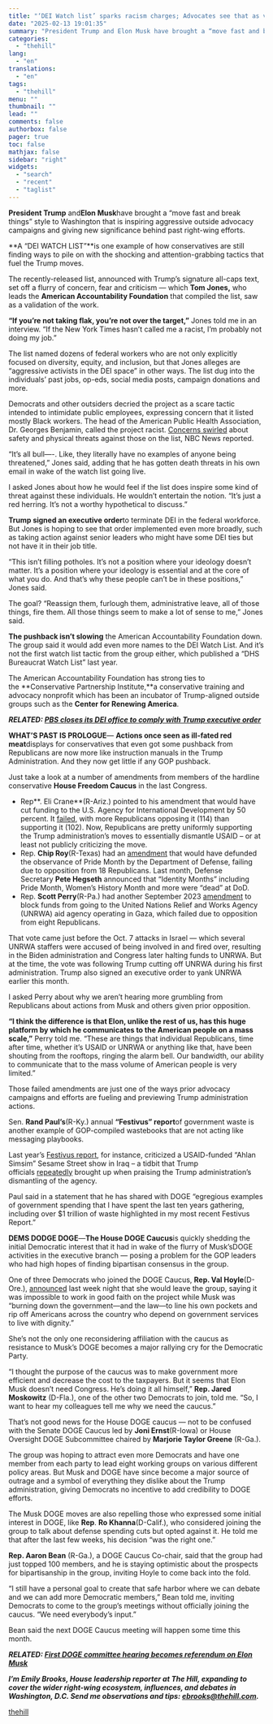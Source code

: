 ```yaml
---
title: "‘DEI Watch list’ sparks racism charges; Advocates see that as validation"
date: "2025-02-13 19:01:35"
summary: "President Trump and Elon Musk have brought a “move fast and break things” style to Washington that is inspiring aggressive outside advocacy campaigns and giving new significance behind past right-wing efforts. A “DEI WATCH LIST” is one example of how conservatives are still finding ways to pile on with the..."
categories:
  - "thehill"
lang:
  - "en"
translations:
  - "en"
tags:
  - "thehill"
menu: ""
thumbnail: ""
lead: ""
comments: false
authorbox: false
pager: true
toc: false
mathjax: false
sidebar: "right"
widgets:
  - "search"
  - "recent"
  - "taglist"
---
```


**President Trump** and**Elon Musk**have brought a “move fast and break things” style to Washington that is inspiring aggressive outside advocacy campaigns and giving new significance behind past right-wing efforts.

**A “DEI WATCH LIST”**is one example of how conservatives are still finding ways to pile on with the shocking and attention-grabbing tactics that fuel the Trump moves.

The recently-released list, announced with Trump’s signature all-caps text, set off a flurry of concern, fear and criticism — which **Tom Jones,** who leads the **American Accountability Foundation** that compiled the list, saw as a validation of the work.

**“If you’re not taking flak, you’re not over the target,”** Jones told me in an interview. “If the New York Times hasn’t called me a racist, I’m probably not doing my job.”

The list named dozens of federal workers who are not only explicitly focused on diversity, equity, and inclusion, but that Jones alleges are “aggressive activists in the DEI space” in other ways. The list dug into the individuals’ past jobs, op-eds, social media posts, campaign donations and more.

Democrats and other outsiders decried the project as a scare tactic intended to intimidate public employees, expressing concern that it listed mostly Black workers. The head of the American Public Health Association, Dr. Georges Benjamin, called the project racist. [Concerns swirled](https://www.nbcnews.com/health/health-news/federal-health-workers-terrified-dei-website-publishes-list-targets-rcna190711) about safety and physical threats against those on the list, NBC News reported.

“It’s all bull—-. Like, they literally have no examples of anyone being threatened,” Jones said, adding that he has gotten death threats in his own email in wake of the watch list going live.

I asked Jones about how he would feel if the list does inspire some kind of threat against these individuals. He wouldn’t entertain the notion. “It’s just a red herring. It’s not a worthy hypothetical to discuss.”

**Trump signed an executive order**to terminate DEI in the federal workforce. But Jones is hoping to see that order implemented even more broadly, such as taking action against senior leaders who might have some DEI ties but not have it in their job title.

“This isn’t filling potholes. It’s not a position where your ideology doesn’t matter. It’s a position where your ideology is essential and at the core of what you do. And that’s why these people can’t be in these positions,” Jones said.

The goal? “Reassign them, furlough them, administrative leave, all of those things, fire them. All those things seem to make a lot of sense to me,” Jones said.

**The pushback isn’t slowing** the American Accountability Foundation down. The group said it would add even more names to the DEI Watch List. And it’s not the first watch list tactic from the group either, which published a “DHS Bureaucrat Watch List” last year.

The American Accountability Foundation has strong ties to the **Conservative Partnership Institute,**a conservative training and advocacy nonprofit which has been an incubator of Trump-aligned outside groups such as the **Center for Renewing America**.

***RELATED: [PBS closes its DEI office to comply with Trump executive order](https://thehill.com/homenews/media/5138219-pbs-diversity-equity-inclusion-trump/)***

**WHAT’S PAST IS PROLOGUE**— **Actions once seen as ill-fated red meat**displays for conservatives that even got some pushback from Republicans are now more like instruction manuals in the Trump Administration. And they now get little if any GOP pushback.

Just take a look at a number of amendments from members of the hardline conservative **House Freedom Caucus** in the last Congress.

* Rep**. Eli Crane**(R-Ariz.) pointed to his amendment that would have cut funding to the U.S. Agency for International Development by 50 percent. It [failed](https://clerk.house.gov/Votes/2023464), with more Republicans opposing it (114) than supporting it (102). Now, Republicans are pretty uniformly supporting the Trump administration’s moves to essentially dismantle USAID – or at least not publicly criticizing the move.
* Rep. **Chip Roy**(R-Texas) had an [amendment](https://www.congress.gov/amendment/118th-congress/house-amendment/382?s=a&r=3) that would have defunded the observance of Pride Month by the Department of Defense, failing due to opposition from 18 Republicans. Last month, Defense Secretary **Pete Hegseth** announced that “Identity Months” including Pride Month, Women’s History Month and more were “dead” at DoD.
* Rep. **Scott Perry**(R-Pa.) had another September 2023 [amendment](https://clerk.house.gov/Votes/2023495) to block funds from going to the United Nations Relief and Works Agency (UNRWA) aid agency operating in Gaza, which failed due to opposition from eight Republicans.

That vote came just before the Oct. 7 attacks in Israel — which several UNRWA staffers were accused of being involved in and fired over, resulting in the Biden administration and Congress later halting funds to UNRWA. But at the time, the vote was following Trump cutting off UNRWA during his first administration. Trump also signed an executive order to yank UNRWA earlier this month.

I asked Perry about why we aren’t hearing more grumbling from Republicans about actions from Musk and others given prior opposition.

**“I think the difference is that Elon, unlike the rest of us, has this huge platform by which he communicates to the American people on a mass scale,”** Perry told me. “These are things that individual Republicans, time after time, whether it’s USAID or UNRWA or anything like that, have been shouting from the rooftops, ringing the alarm bell. Our bandwidth, our ability to communicate that to the mass volume of American people is very limited.”

Those failed amendments are just one of the ways prior advocacy campaigns and efforts are fueling and previewing Trump administration actions.

Sen. **Rand Paul’s**(R-Ky.) annual **“Festivus” report**of government waste is another example of GOP-compiled wastebooks that are not acting like messaging playbooks.

Last year’s [Festivus report](https://www.hsgac.senate.gov/wp-content/uploads/FESTIVUS-REPORT-2024.pdf), for instance, criticized a USAID-funded “Ahlan Simsim” Sesame Street show in Iraq – a tidbit that Trump officials [repeatedly](https://x.com/KashPatel_News/status/1888399212385353734) brought up when praising the Trump administration’s dismantling of the agency.

Paul said in a statement that he has shared with DOGE “egregious examples of government spending that I have spent the last ten years gathering, including over $1 trillion of waste highlighted in my most recent Festivus Report.”

**DEMS DODGE DOGE**—**The House DOGE Caucus**is quickly shedding the initial Democratic interest that it had in wake of the flurry of Musk’sDOGE activities in the executive branch — posing a problem for the GOP leaders who had high hopes of finding bipartisan consensus in the group.

One of three Democrats who joined the DOGE Caucus, **Rep. Val Hoyle**(D-Ore.), [announced](https://hoyle.house.gov/media/press-releases/hoyle-statement-on-leaving-doge-caucus) last week night that she would leave the group, saying it was impossible to work in good faith on the project while Musk was “burning down the government—and the law—to line his own pockets and rip off Americans across the country who depend on government services to live with dignity.”

She’s not the only one reconsidering affiliation with the caucus as resistance to Musk’s DOGE becomes a major rallying cry for the Democratic Party.

“I thought the purpose of the caucus was to make government more efficient and decrease the cost to the taxpayers. But it seems that Elon Musk doesn’t need Congress. He’s doing it all himself,” **Rep. Jared Moskowitz** (D-Fla.), one of the other two Democrats to join, told me. “So, I want to hear my colleagues tell me why we need the caucus.”

That’s not good news for the House DOGE caucus — not to be confused with the Senate DOGE Caucus led by **Joni Ernst**(R-Iowa) or House Oversight DOGE Subcommittee chaired by **Marjorie Taylor Greene** (R-Ga.).

The group was hoping to attract even more Democrats and have one member from each party to lead eight working groups on various different policy areas. But Musk and DOGE have since become a major source of outrage and a symbol of everything they dislike about the Trump administration, giving Democrats no incentive to add credibility to DOGE efforts.

The Musk DOGE moves are also repelling those who expressed some initial interest in DOGE, like **Rep**. **Ro Khanna**(D-Calif.), who considered joining the group to talk about defense spending cuts but opted against it. He told me that after the last few weeks, his decision “was the right one.”

**Rep. Aaron Bean** (R-Ga.), a DOGE Caucus Co-chair, said that the group had just topped 100 members, and he is staying optimistic about the prospects for bipartisanship in the group, inviting Hoyle to come back into the fold.

“I still have a personal goal to create that safe harbor where we can debate and we can add more Democratic members,” Bean told me, inviting Democrats to come to the group’s meetings without officially joining the caucus. “We need everybody’s input.”

Bean said the next DOGE Caucus meeting will happen some time this month.

***RELATED: [First DOGE committee hearing becomes referendum on Elon Musk](https://thehill.com/homenews/house/5141216-elon-musk-house-doge-hearing/)***

***I’m Emily Brooks, House leadership reporter at The Hill, expanding to cover the wider right-wing ecosystem, influences, and debates in Washington, D.C. Send me observations and tips: [ebrooks@thehill.com](https://thehill.com/mailto:ebrooks@thehill.com).***

[thehill](https://thehill.com/homenews/house/5141877-trump-musk-advocacy-campaign/)

